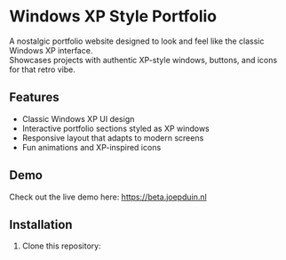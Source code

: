 # Windows XP Style Portfolio

A nostalgic portfolio website designed to look and feel like the classic Windows XP interface.  
Showcases projects with authentic XP-style windows, buttons, and icons for that retro vibe.

## Features

- Classic Windows XP UI design
- Interactive portfolio sections styled as XP windows
- Responsive layout that adapts to modern screens
- Fun animations and XP-inspired icons

## Demo

Check out the live demo here: https://beta.joepduin.nl

## Installation

1. Clone this repository:
